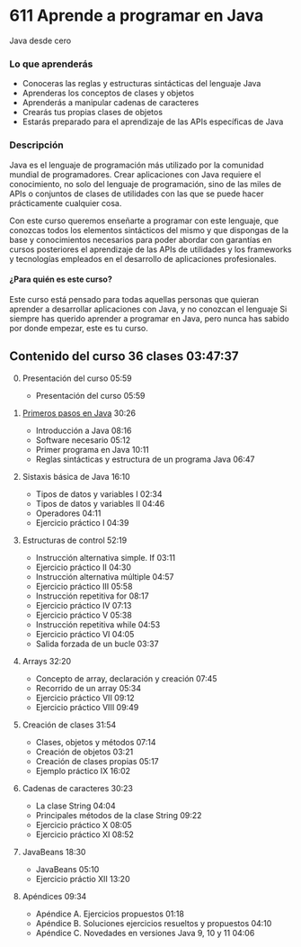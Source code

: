 # 611 Aprende a programar en Java 

Java desde cero

### Lo que aprenderás

* Conoceras las reglas y estructuras sintácticas del lenguaje Java
* Aprenderas los conceptos de clases y objetos
* Aprenderás a manipular cadenas de caracteres
* Crearás tus propias clases de objetos
* Estarás preparado para el aprendizaje de las APIs específicas de Java

### Descripción

Java es el lenguaje de programación más utilizado por la comunidad mundial de programadores. Crear aplicaciones con Java requiere el conocimiento, no solo del lenguaje de programación, sino de las miles de APIs o conjuntos de clases de utilidades con las que se puede hacer prácticamente cualquier cosa.

Con este curso queremos enseñarte a programar con este lenguaje, que conozcas todos los elementos sintácticos del mismo y que dispongas de la base y conocimientos necesarios para poder abordar con garantías en cursos posteriores el aprendizaje de las APIs de utilidades y los frameworks y tecnologías empleados en el desarrollo de aplicaciones profesionales.

#### ¿Para quién es este curso?

Este curso está pensado para todas aquellas personas que quieran aprender a desarrollar aplicaciones con Java, y no conozcan el lenguaje
Si siempre has querido aprender a programar en Java, pero nunca has sabido por donde empezar, este es tu curso.

## Contenido del curso 36 clases 03:47:37

0. Presentación del curso 05:59
   * Presentación del curso 05:59

1. [Primeros pasos en Java](/temarios/611_Aprende_a_programar_en_Java/01_Primeros_pasos_en_Java.md) 30:26
   * Introducción a Java 08:16
   * Software necesario  05:12
   * Primer programa en Java 10:11
   * Reglas sintácticas y estructura de un programa Java 06:47

2. Sistaxis básica de Java 16:10
   * Tipos de datos y variables I 02:34
   * Tipos de datos y variables II 04:46
   * Operadores 04:11
   * Ejercicio práctico I 04:39

3. Estructuras de control 52:19
   * Instrucción alternativa simple. If 03:11
   * Ejercicio práctico II 04:30
   * Instrucción alternativa múltiple 04:57
   * Ejercicio práctico III 05:58
   * Instrucción repetitiva for 08:17
   * Ejercicio práctico IV 07:13
   * Ejercicio práctico V 05:38
   * Instrucción repetitiva while 04:53
   * Ejercicio práctico VI 04:05
   * Salida forzada de un bucle 03:37

4. Arrays 32:20
   * Concepto de array, declaración y creación 07:45
   * Recorrido de un array 05:34
   * Ejercicio práctico VII 09:12
   * Ejercicio práctico VIII 09:49

5. Creación de clases 31:54
   * Clases, objetos y métodos 07:14
   * Creación de objetos 03:21
   * Creación de clases propias 05:17
   * Ejemplo práctico IX 16:02

6. Cadenas de caracteres 30:23
   * La clase String 04:04
   * Principales métodos de la clase String 09:22
   * Ejercicio práctico X 08:05
   * Ejercicio práctico XI 08:52

7. JavaBeans 18:30
   * JavaBeans 05:10
   * Ejercicio práctio XII 13:20

8. Apéndices 09:34
   * Apéndice A. Ejercicios propuestos 01:18
   * Apéndice B. Soluciones ejercicios resueltos y propuestos 04:10
   * Apéndice C. Novedades en versiones Java 9, 10 y 11 04:06
